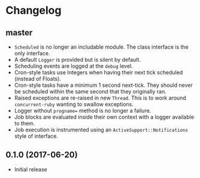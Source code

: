 # Changelog

## master
- `Scheduled` is no longer an includable module. The class interface is the only
  interface.
- A default `Logger` is provided but is silent by default.
- Scheduling events are logged at the `debug` level.
- Cron-style tasks use Integers when having their next
  tick scheduled (instead of Floats).
- Cron-style tasks have a minimum 1 second next-tick. They
  should never be scheduled within the same second that
  they originally ran.
- Raised exceptions are re-raised in new `Thread`. This is
  to work around `concurrent-ruby` wanting to swallow exceptions.
- Logger without `progname=` method is no longer a failure.
- Job blocks are evaluated inside their own context with a logger available
  to them.
- Job execution is instrumented using an `ActiveSupport::Notifications` style of interface.

## 0.1.0 (2017-06-20)
- Initial release

